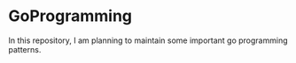 # GoProgramming
In this repository, I am planning to maintain some important go programming patterns.
